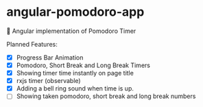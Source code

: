 # angular-pomodoro-app
🍅 Angular implementation of Pomodoro Timer


Planned Features:
- [x] Progress Bar Animation
- [x] Pomodoro, Short Break and Long Break Timers
- [x] Showing timer time instantly on page title
- [x] rxjs timer (observable)
- [x] Adding a bell ring sound when time is up.
- [ ] Showing taken pomodoro, short break and long break numbers
